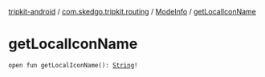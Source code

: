 [tripkit-android](../../index.md) / [com.skedgo.tripkit.routing](../index.md) / [ModeInfo](index.md) / [getLocalIconName](./get-local-icon-name.md)

# getLocalIconName

`open fun getLocalIconName(): `[`String`](https://kotlinlang.org/api/latest/jvm/stdlib/kotlin/-string/index.html)`!`